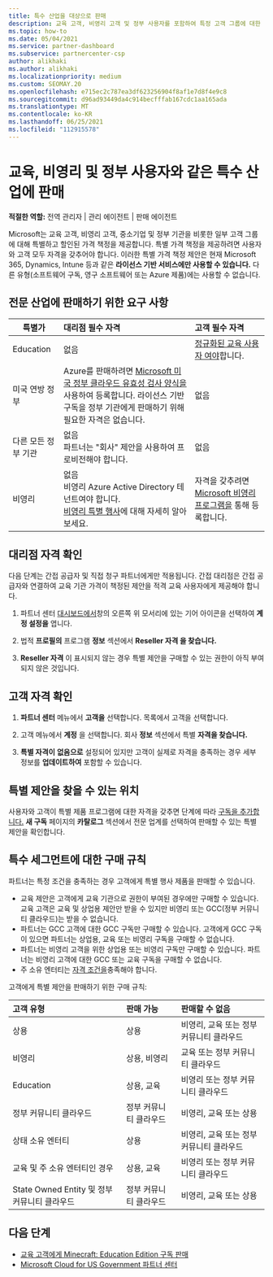 ```yaml
---
title: 특수 산업을 대상으로 판매
description: 교육 고객, 비영리 고객 및 정부 사용자를 포함하여 특정 고객 그룹에 대한 Microsoft의 특별하고 할인된 가격 책정에 대해 알아봅니다.
ms.topic: how-to
ms.date: 05/04/2021
ms.service: partner-dashboard
ms.subservice: partnercenter-csp
author: alikhaki
ms.author: alikhaki
ms.localizationpriority: medium
ms.custom: SEOMAY.20
ms.openlocfilehash: e715ec2c787ea3df623256904f8af1e7d8f4e9c8
ms.sourcegitcommit: d96ad93449da4c914becfffab167cdc1aa165ada
ms.translationtype: MT
ms.contentlocale: ko-KR
ms.lasthandoff: 06/25/2021
ms.locfileid: "112915578"
---
```

# <a name="sell-to-specialized-industries-like-education-non-profit-and-government-users"></a>교육, 비영리 및 정부 사용자와 같은 특수 산업에 판매

**적절한 역할:** 전역 관리자 | 관리 에이전트 | 판매 에이전트

Microsoft는 교육 고객, 비영리 고객, 중소기업 및 정부 기관을 비롯한 일부 고객 그룹에 대해 특별하고 할인된 가격 책정을 제공합니다. 특별 가격 책정을 제공하려면 사용자와 고객 모두 자격을 갖추어야 합니다. 이러한 특별 가격 책정 제안은 현재 Microsoft 365, Dynamics, Intune 등과 같은 **라이선스 기반 서비스에만 사용할 수 있습니다.** 다른 유형(소프트웨어 구독, 영구 소프트웨어 또는 Azure 제품)에는 사용할 수 없습니다.

## <a name="requirements-to-sell-to-specialized-industries"></a>전문 산업에 판매하기 위한 요구 사항

|**특별가**   |**대리점 필수 자격**   |**고객 필수 자격**   |
|----------------------------|:---------------------------------|:------------------------------------------|
|Education   |없음   | [정규화된 교육 사용자 여야](https://www.microsoftvolumelicensing.com/DocumentSearch.aspx?Mode=3&DocumentTypeId=7)합니다.   |
| 미국 연방 정부   |Azure를 판매하려면 [Microsoft 미국 정부 클라우드 유효성 검사 양식을](https://azuregov.microsoft.com/csp)사용하여 등록합니다. 라이선스 기반 구독을 정부 기관에게 판매하기 위해 필요한 자격은 없습니다.|   없음|
| 다른 모든 정부 기관 | 없음<br />파트너는 "회사" 제안을 사용하여 프로비전해야 합니다. | 없음
|비영리  |없음<br/> 비영리 Azure Active Directory 테넌트여야 합니다.<br/> [비영리 특별 행사](https://assetsprod.microsoft.com/mpn/nonprofit-skus-in-csp-faq.pdf)에 대해 자세히 알아보세요.   |자격을 갖추려면 [Microsoft 비영리 프로그램을](https://nonprofit.microsoft.com/#/register) 통해 등록합니다.   |

## <a name="check-your-reseller-qualifications"></a>대리점 자격 확인

다음 단계는 간접 공급자 및 직접 청구 파트너에게만 적용됩니다. 간접 대리점은 간접 공급자와 연결하여 교육 기관 가격이 책정된 제안을 적격 교육 사용자에게 제공해야 합니다.

1. 파트너 센터 [대시보드에서](https://partner.microsoft.com/dashboard)창의 오른쪽 위 모서리에 있는 기어 아이콘을 선택하여 **계정 설정을** 엽니다.

2. 법적 **프로필의** 프로그램 **정보** 섹션에서 **Reseller 자격 을 찾습니다.**

3. **Reseller 자격** 이 표시되지 않는 경우 특별 제안을 구매할 수 있는 권한이 아직 부여되지 않은 것입니다.

## <a name="check-the-customer-qualifications"></a>고객 자격 확인

1. **파트너 센터** 메뉴에서 **고객을** 선택합니다. 목록에서 고객을 선택합니다.

2. 고객 메뉴에서 **계정** 을 선택합니다. 회사 **정보** 섹션에서 특별 **자격을 찾습니다.**

3. **특별 자격이** **없음으로** 설정되어 있지만 고객이 실제로 자격을 충족하는 경우 세부 정보를 **업데이트하여** 포함할 수 있습니다.

## <a name="where-to-find-special-offers"></a>특별 제안을 찾을 수 있는 위치

사용자와 고객이 특별 제품 프로그램에 대한 자격을 갖추면 단계에 따라 [구독을 추가합니다.](create-a-new-subscription.md) **새 구독** 페이지의 **카탈로그** 섹션에서 전문 업계를 선택하여 판매할 수 있는 특별 제안을 확인합니다.

## <a name="purchase-rules-for-special-segments"></a>특수 세그먼트에 대한 구매 규칙

파트너는 특정 조건을 충족하는 경우 고객에게 특별 행사 제품을 판매할 수 있습니다. 

- 교육 제안은 고객에게 교육 기관으로 권한이 부여된 경우에만 구매할 수 있습니다. 교육 고객은 교육 및 상업용 제안만 받을 수 있지만 비영리 또는 GCC(정부 커뮤니티 클라우드)는 받을 수 없습니다.
- 파트너는 GCC 고객에 대한 GCC 구독만 구매할 수 있습니다. 고객에게 GCC 구독이 있으면 파트너는 상업용, 교육 또는 비영리 구독을 구매할 수 없습니다.
- 파트너는 비영리 고객을 위한 상업용 또는 비영리 구독만 구매할 수 있습니다. 파트너는 비영리 고객에 대한 GCC 또는 교육 구독을 구매할 수 없습니다.
- 주 소유 엔터티는 [자격 조건을](https://www.microsoft.com/legal/compliance/anticorruption/criteria)충족해야 합니다.

고객에게 특별 제안을 판매하기 위한 구매 규칙:

|**고객 유형**   |**판매 가능**   |**판매할 수 없음**   |
|:----------------------------|:---------------------------------|:------------------------------------------|
| 상용 |상용 | 비영리, 교육 또는 정부 커뮤니티 클라우드 |
| 비영리 |상용, 비영리 | 교육 또는 정부 커뮤니티 클라우드 |
| Education |상용, 교육 | 비영리 또는 정부 커뮤니티 클라우드 |
| 정부 커뮤니티 클라우드 |정부 커뮤니티 클라우드 | 비영리, 교육 또는 상용 |
| 상태 소유 엔터티  | 상용  | 비영리, 교육 또는 정부 커뮤니티 클라우드  |
| 교육 및 주 소유 엔터티인 경우 | 상용, 교육 | 비영리 또는 정부 커뮤니티 클라우드 |
| State Owned Entity 및 정부 커뮤니티 클라우드 | 정부 커뮤니티 클라우드 | 비영리, 교육 또는 상용 |

## <a name="next-steps"></a>다음 단계

- [교육 고객에게 Minecraft: Education Edition 구독 판매](minecraft-subscriptions.md)
- [Microsoft Cloud for US Government 파트너 센터](partner-center-for-microsoft-us-govt-cloud.md)
